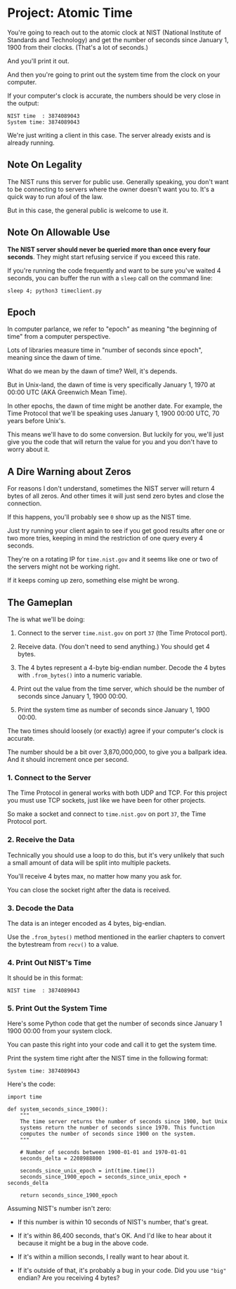 # Project: Atomic Time

You're going to reach out to the atomic clock at NIST (National
Institute of Standards and Technology) and get the number of seconds
since January 1, 1900 from their clocks. (That's a lot of seconds.)

And you'll print it out.

And then you're going to print out the system time from the clock on
your computer.

If your computer's clock is accurate, the numbers should be very close
in the output:

``` {.default}
NIST time  : 3874089043
System time: 3874089043
```

We're just writing a client in this case. The server already exists and
is already running.

## Note On Legality

The NIST runs this server for public use. Generally speaking, you don't
want to be connecting to servers where the owner doesn't want you to.
It's a quick way to run afoul of the law.

But in this case, the general public is welcome to use it.

## Note On Allowable Use

**The NIST server should never be queried more than once every four
seconds**. They might start refusing service if you exceed this rate.

If you're running the code frequently and want to be sure you've waited
4 seconds, you can buffer the run with a `sleep` call on the command
line:

``` {.sh}
sleep 4; python3 timeclient.py
```

## Epoch

In computer parlance, we refer to "epoch" as meaning "the beginning of
time" from a computer perspective.

Lots of libraries measure time in "number of seconds since epoch",
meaning since the dawn of time.

What do we mean by the dawn of time? Well, it's depends.

But in Unix-land, the dawn of time is very specifically January 1, 1970
at 00:00 UTC (AKA Greenwich Mean Time).

In other epochs, the dawn of time might be another date. For example,
the Time Protocol that we'll be speaking uses January 1, 1900 00:00 UTC,
70 years before Unix's.

This means we'll have to do some conversion. But luckily for you, we'll
just give you the code that will return the value for you and you don't
have to worry about it.

## A Dire Warning about Zeros

For reasons I don't understand, sometimes the NIST server will return 4
bytes of all zeros. And other times it will just send zero bytes and
close the connection.

If this happens, you'll probably see `0` show up as the NIST time.

Just try running your client again to see if you get good results after
one or two more tries, keeping in mind the restriction of one query
every 4 seconds.

They're on a rotating IP for `time.nist.gov` and it seems like one or
two of the servers might not be working right.

If it keeps coming up zero, something else might be wrong.

## The Gameplan

The is what we'll be doing:

1. Connect to the server `time.nist.gov` on port `37` (the Time Protocol
   port).

2. Receive data. (You don't need to send anything.) You should get 4
   bytes.

3. The 4 bytes represent a 4-byte big-endian number. Decode the 4 bytes
   with `.from_bytes()` into a numeric variable.

4. Print out the value from the time server, which should be the number
   of seconds since January 1, 1900 00:00.

5. Print the system time as number of seconds since January 1, 1900
   00:00.

The two times should loosely (or exactly) agree if your computer's clock
is accurate.

The number should be a bit over 3,870,000,000, to give you a ballpark
idea. And it should increment once per second.

### 1. Connect to the Server

The Time Protocol in general works with both UDP and TCP. For this
project you must use TCP sockets, just like we have been for other
projects.

So make a socket and connect to `time.nist.gov` on port `37`, the Time
Protocol port.

### 2. Receive the Data

Technically you should use a loop to do this, but it's very unlikely
that such a small amount of data will be split into multiple packets.

You'll receive 4 bytes max, no matter how many you ask for.

You can close the socket right after the data is received.

### 3. Decode the Data

The data is an integer encoded as 4 bytes, big-endian.

Use the `.from_bytes()` method mentioned in the earlier chapters to
convert the bytestream from `recv()` to a value.


### 4. Print Out NIST's Time

It should be in this format:

``` {.default}
NIST time  : 3874089043
```

### 5. Print Out the System Time

Here's some Python code that get the number of seconds since January 1
1900 00:00 from your system clock.

You can paste this right into your code and call it to get the system
time.

Print the system time right after the NIST time in the following format:

``` {.default}
System time: 3874089043
```

Here's the code:

``` {.py}
import time

def system_seconds_since_1900():
    """
    The time server returns the number of seconds since 1900, but Unix
    systems return the number of seconds since 1970. This function
    computes the number of seconds since 1900 on the system.
    """

    # Number of seconds between 1900-01-01 and 1970-01-01
    seconds_delta = 2208988800

    seconds_since_unix_epoch = int(time.time())
    seconds_since_1900_epoch = seconds_since_unix_epoch + seconds_delta

    return seconds_since_1900_epoch
```

Assuming NIST's number isn't zero:

* If this number is within 10 seconds of NIST's number, that's great.

* If it's within 86,400 seconds, that's OK. And I'd like to hear about
  it because it might be a bug in the above code.

* If it's within a million seconds, I really want to hear about it.

* If it's outside of that, it's probably a bug in your code. Did you use
  `"big"` endian? Are you receiving 4 bytes?

<!-- Rubric

55 points

-5 Program uses TCP sockets
-10 Program connects successfully to time.nist.gov port 37
-10 Program receives data from the server
-5 Program close()s the socket after receiving data
-10 Program properly decodes data from server
-5 Program properly prints out results
-10 Results are within 86,400 seconds of each other

 -->
